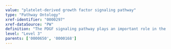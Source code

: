 ```yaml
---
value: "platelet-derived growth factor signaling pathway"
type: "Pathway Ontology"
xref-identifier: "0000297"
xref-dataSource: "PW"
definition: "The PDGF signaling pathway plays an important role in the regulation of cell growth and survival."
level: "Level 3"
parents: ['0000650', '0000168']
---
```

